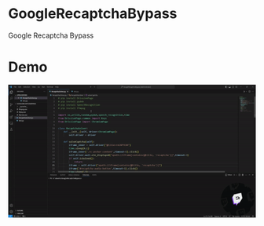 # GoogleRecaptchaBypass
Google Recaptcha Bypass

# Demo
![Farmers Market Finder - Animated gif demo](document/GoogleRecaptchaBypass.gif)

